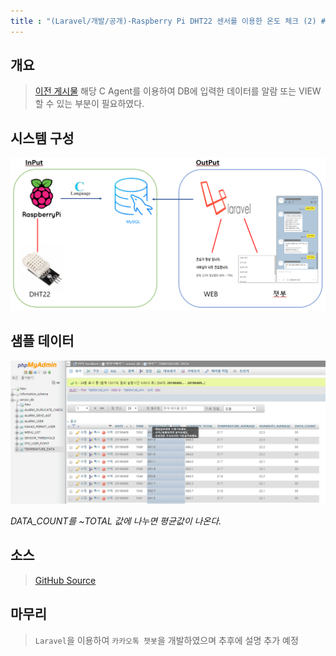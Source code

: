 ```yaml
---
title : "(Laravel/개발/공개)-Raspberry Pi DHT22 센서를 이용한 온도 체크 (2) #OUTPUT"
---
```


## 개요
>[이전 게시물](https://tosi123.github.io/Project2/) 해당 C Agent를 이용하여 DB에 입력한 데이터를 알람 또는 VIEW 할 수 있는 부분이 필요하였다.

## 시스템 구성
![구조](https://github.com/Tosi123/Tosi123.github.io/blob/master/assets/image/temp_monitoring.png?raw=true)

## 샘플 데이터
![샘플](https://github.com/Tosi123/Tosi123.github.io/blob/master/assets/image/temp_minitoring_data_sample.png?raw=true)

*DATA_COUNT를 ~TOTAL 값에 나누면 평균값이 나온다.*

## 소스
>[GitHub Source](https://github.com/Tosi123/KakaoChatBot)

## 마무리
>`Laravel`을 이용하여 `카카오톡 챗봇`을 개발하였으며 추후에 설명 추가 예정
